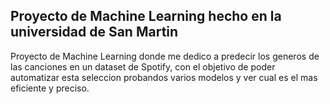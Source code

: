 ## Proyecto de Machine Learning hecho en la universidad de San Martin

Proyecto de Machine Learning donde me dedico a predecir los generos de las canciones en un dataset de Spotify, con el objetivo de poder automatizar esta seleccion probandos varios modelos y ver cual es el mas eficiente y preciso.